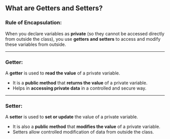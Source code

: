 ##  What are Getters and Setters?

###  Rule of Encapsulation:
When you declare variables as **private** (so they cannot be accessed directly from outside the class), you use **getters and setters** to access and modify these variables from outside.

---

###  Getter:
A **getter** is used to **read the value** of a private variable.

- It is a **public method** that **returns the value** of a private variable.
- Helps in **accessing private data** in a controlled and secure way.

---

###  Setter:

A **setter** is used to **set or update** the value of a private variable.

- It is also a **public method** that **modifies the value** of a private variable.
- Setters allow controlled modification of data from outside the class.


